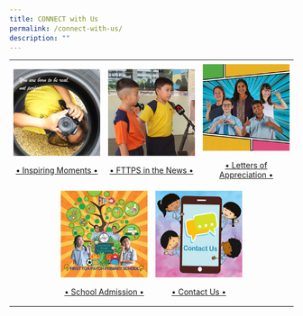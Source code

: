 ```yaml
---
title: CONNECT with Us
permalink: /connect-with-us/
description: ""
---
```

<table>
	<tr>
		<td width="16.6%">    </td>
		<td width="16.6%">		</td>
		<td width="16.6%">		</td>
		<td width="16.6%">		</td>
		<td width="16.6%">		</td>
		<td width="16.6%">		</td>
	</tr>
	<tr>
		<td colspan="2">
			<a href="/connect-with-us/inspiring-moments">
				<img src="/images/Inspiring%20Moments.jpg"/>
				<br>
				<p align="center">• Inspiring Moments •</p>
			</a>
		</td>
		<td colspan="2">
			<a href="/connect-with-us/ftpps-in-the-news">
				<img src="/images/FTPPS%20News%20Flash%20234px.jpg">
				<br>
				<p align="center">• FTTPS in the News •</p>
			</a>
		</td>
		<td colspan="2">
			<a href="/connect-with-us/letters-of-appreciation">
				<img src="/images/Letter.jpg"/>
				<br>
				<p align="center">• Letters of Appreciation •</p>
			</a>
		</td>
	</tr>
	<tr>
		<td></td>
		<td colspan="2">
			<a href="/connect-with-us/school-admission">
				<img src="/images/Admission.jpg"/>
				<br>
				<p align="center">• School Admission •</p>
			</a>
		</td>
		<td colspan="2">
			<a href="/contact-us/">
				<img src="/images/contact.jpg">
				<br>
				<p align="center">• Contact Us •</p>
			</a>
		</td>
</table>